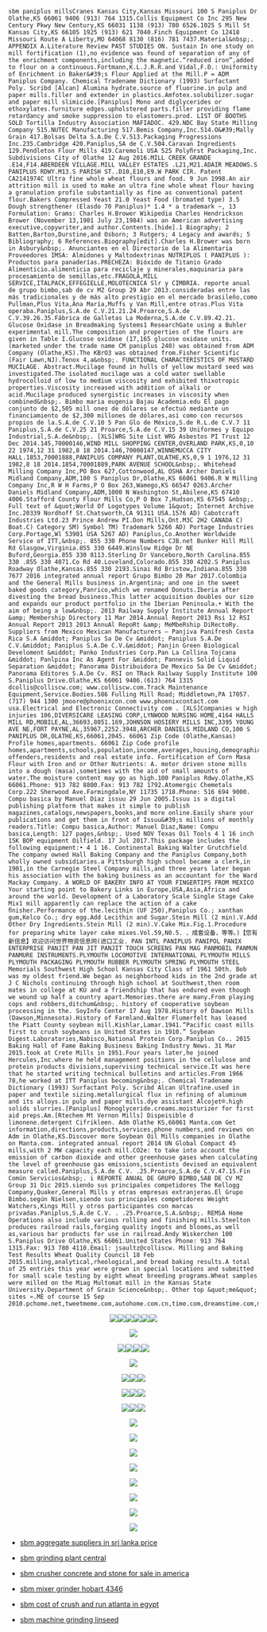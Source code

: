 
```
sbm paniplus millsCranes Kansas City,Kansas Missouri 100 S Paniplus Dr Olathe,KS 66061 9406 (913) 764 1315.Collis Equipment Co Inc 295 New Century Pkwy New Century,KS 66031 1138 (913) 780 6526.1025 S Mill St Kansas City,KS 66105 1925 (913) 621 7040.Finch Equipment Co 12418 Missouri Route A Liberty,MO 64068 8130 (816) 781 7437.Material&nbsp;. APPENDIX A.Literature Review PAST STUDIES ON. Sustain In one study on mill fortification (1),no evidence was found of separation of any of the enrichment components,including the magnetic.“reduced iron”,added to flour on a continuous.Fortmann,K.L.J.R.R.and Vidal,F.D.: Uniformity of Enrichment in Baker&#39;s Flour Applied at the Mill.P = ADM Paniplus Company. Chemical Tradename Dictionary (1993) Surfactant Poly. Scribd [Alcan] Alumina hydrate.source of fluorine.in pulp and paper mills.filler and extender in plastics.Amfotex.solubilizer.sugar and paper mill slimicide.[Paniplus] Mono and diglycerides or ethoxylates.furniture edges.upholstered parts.filler providing flame retardancy and smoke suppression to elastomers.prod. LIST OF BOOTHS SOLD Tortilla Industry Association MAFIADOC. 429.NDC Bay State Milling Company 515.NUTEC Manufacturing 517.Bemis Company,Inc.514.O&#39;Mally Grain 417.Bolsas Delta S.A.De C.V.513.Packaging Progressions Inc.235.Cambridge 420.Paniplus,SA de C.V.504.Caravan Ingredients 129.Pendleton Flour Mills 419.Caremoli USA 525 Polyﬁrst Packaging,Inc. Subdivisions City of Olathe 12 Aug 2016.MILL CREEK GRANDE .E14,F14.ABERDEEN VILLAGE.MILL VALLEY ESTATES .L21,M21.ADAIR MEADOWS.S PANIPLUS RDWY.M13.S PARISH ST..D10,E10,E9.W PARK CIR. Patent CA2141974C Ultra fine whole wheat flours and food. 9 Jun 1998.An air attrition mill is used to make an ultra fine whole wheat flour having a granulation profile substantially as fine as conventional patent flour.Bakers Compressed Yeast 21.0 Yeast Food (bromated type) 3.5 Dough strengthener (Elasdo 70 Paniplus)* 1.4 * a trademark ~, 13 Formulation: Grams: Charles H.Brower Wikipedia Charles Hendrickson Brower (November 13,1901 July 23,1984) was an American advertising executive,copywriter,and author.Contents.[hide].1 Biography; 2 Batten,Barton,Durstine,and Osborn; 3 Rutgers; 4 Legacy and awards; 5 Bibliography; 6 References.Biography[edit].Charles H.Brower was born in Asbury&nbsp;. Anunciantes en el Directorio de la Alimentaria Proveedores IMSA: Almidones y Maltodextrinas NUTRIPLUS ( PANIPLUS ): Productos para panaderías.PRECHEZA: Bióxido de Titanio Grado Alimenticio.alimenticia para reciclaje y minerales,maquinaria para procesamiento de semillas,etc.FRAGOLA,MILL SERVICE,ITALPACK,EFFEGIELLE,MOLOTECNICA Slr y CIMBRIA. reporte anual de grupo bimbo,sab de cv MZ Group 29 Abr 2013.consideradas entre las más tradicionales y de más alto prestigio en el mercado brasileño,como Pullman,Plus Vita,Ana María,Muffs y Van Mill,entre otras.Plus Vita operaba.Paniplus,S.A.de C.V.21.21.24.Proarce,S.A.de C.V.39.26.35.Fábrica de Galletas La Moderna,S.A.de C.V.89.42.21. Glucose Oxidase in Breadmaking Systems1 ResearchGate using a Buhler experimental mill.The composition and properties of the flours are given in Table I.Glucose oxidase (17,165 glucose oxidase units.(marketed under the trade name CM paniplus 240) was obtained from ADM Company (Olathe,KS).The KBrO3 was obtained from.Fisher Scientific (Fair Lawn,NJ).Tenox 4,a&nbsp;. FUNCTIONAL CHARACTERISTICS OF MUSTARD MUCILAGE. Abstract.Mucilage found in hulls of yellow mustard seed was investigated.The isolated mucilage was a cold water swellable hydrocolloid of low to medium viscosity and exhibited thixotropic properties.Viscosity increased with addition of alkali or acid.Mucilage produced synergistic increases in viscosity when combined&nbsp;. Bimbo maria eugenia Bajau Academia.edu El pago conjunto de $2,505 mill ones de dólares se efectuó mediante un financiamiento de $2,300 millones de dólares,así como con recursos propios de la.S.A.de C.V.10 5 Pan Glo de México,S.de R.L.de C.V.7 11 Paniplus,S.A.de C.V.25 21 Proarce,S.A.de C.V.15 39 Uniformes y Equipo Industrial,S.A.de&nbsp;. ‎[XLS]‎WRG Site List WRG Asbestos PI Trust 12 Dec 2014.145,70000146,WIND MILL SHOPPING CENTER,OVERLAND PARK,KS,0,10 22 1974,12 31 1982,8 18 2014.146,70000147,WINNEMUCCA CITY HALL.1853,70001888,PANIPLUS COMPANY PLANT,OLATHE,KS,0,9 1 1976,12 31 1982,8 18 2014.1854,70001889,PARK AVENUE SCHOOL&nbsp;. Whitehead Milling Company Inc,PO Box 627,Cottonwood,AL OSHA Archer Daniels Midland Company,ADM,100 S Paniplus Dr,Olathe,KS 66061 9406.R W Milling Company Inc,R W H Farms,P O Box 263,Wamego,KS 66547 0263.Archer Daniels Midland Company,ADM,1000 N Washington St,Abilene,KS 67410 4006.Stafford County Flour Mills Co,P O Box 7,Hudson,KS 67545 &nbsp;. Full text of &quot;World Of Logotypes Volume 1&quot; Internet Archive Inc.20339 Nordhoff St.Chatsworth,CA 91311 USA.1576 AD) Cabotcraft Industries Ltd.23 Prince Andrew PI.Don Mills,Ont.M3C 2H2 CANADA C) Boat.C) Category SM) Symbol TM) Trademark 5266 AD) Portage Industries Corp.Portage,Wl 53901 USA 5267 AD) Paniplus,Co.Another Worldwide Service of ITT,&nbsp;. 855 330 Phone Numbers CJB.net Bunker Hill Mill Rd Glasgow,Virginia.855 330 6449.Winslow Ridge Dr NE Buford,Georgia.855 330 8113.Sterling Dr Vanceboro,North Carolina.855 330 .855 330 4071.Co Rd 40.Loveland,Colorado.855 330 4202.S Paniplus Roadway Olathe,Kansas.855 330 2193.Sinai Rd Bristow,Indiana.855 330 7677 2016 integrated annual report Grupo Bimbo 20 Mar 2017.Colombia and the General Mills business in.Argentina; and one in the sweet baked goods category,Panrico,which we renamed Donuts.Iberia after divesting the bread business.This latter acquisition doubles our size and expands our product portfolio in the Iberian Peninsula.• With the aim of being a low&nbsp;. 2013 Railway Supply Institute Annual Report &amp; Membership Directory 11 Mar 2014.Annual Report 2013 Rsi 12 RSI Annual Report 2013 2013 AnnuAl RepoRt &amp; MeMbeRship DiRectoRy. Suppliers from Mexico Mexican Manufacturers — Panjiva Panifresh Costa Rica S.A &middot; Paniplus Sa De Cv &middot; Paniplus S.A.De C.V.&middot; Paniplus S.A.De C.V.&middot; Panjin Green Biological Develoment &middot; Panko Industries Corp.Pan La Collina Tojcana &middot; Panlpina Inc As Agent For &middot; Pannevis Solid Liquid Separation &middot; Panorama Distribuidora De Mexico Sa De Cv &middot; Panorama Editores S.A.De Cv. RSI on TRack Railway Supply Institute 100 S.Paniplus Drive.Olathe,KS 66061 9406.(613) 764 1315 dcollis@colliscw.com; www.colliscw.com.Track Maintenance Equipment,Service.Bodies.586 Fulling Mill Road; Middletown,PA 17057.(717) 944 1300 jmoore@phoenixcon.com www.phoenixcontact.com usa.Electrical and Electronic Connectivity com . ‎[XLS]‎Companies w high injuries 106,DIVERSICARE LEASING CORP,LYNWOOD NURSING HOME,4164 HALLS MILL RD,MOBILE,AL,36693,8051.169,JOHNSON HOSIERY MILLS INC,3395 YOUNG AVE NE,FORT PAYNE,AL,35967,2252.3948,ARCHER DANIELS MIDLAND CO,100 S PANIPLUS DR,OLATHE,KS,66061,2045. 66061 Zip Code (Olathe,Kansas) Profile homes,apartments. 66061 Zip Code profile homes,apartments,schools,population,income,averages,housing,demographics,location,statistics,sex offenders,residents and real estate info. Fortification of Corn Masa Flour with Iron and or Other Nutrients: A. motor driven stone mills into a dough (masa),sometimes with the aid of small amounts of water.The moisture content may go as high.100 Paniplus Rdwy.Olathe,KS 66061.Phone: 913 782 8800.Fax: 913 782 1792.Atomergic Chemetals Corp.222 Sherwood Ave.Farmingdale,NY 11735 1718.Phone: 516 694 9000. Compu basica by Manuel Diaz issuu 29 Jun 2005.Issuu is a digital publishing platform that makes it simple to publish magazines,catalogs,newspapers,books,and more online.Easily share your publications and get them in front of Issuu&#39;s millions of monthly readers.Title: Compu basica,Author: Manuel Diaz,Name: Compu basica,Length: 127 pages,&nbsp;. Used NOV Texas Oil Tools 4 1 16 inch 15K BOP equipment Oilfield. 17 Jul 2017.This package includes the following equipment:• 4 1 16. Continental Baking Walter Grutchfield The company owned Hall Baking Company and the Paniplus Company,both wholly owned subsidiaries.a Pittsburgh high school became a clerk,in 1901,in the Carnegie Steel Company mills,and three years later began his association with the baking business as an accountant for the Ward Mackay Company. A WORLD OF BAKERY INFO AT YOUR FINGERTIPS FROM MEXICO Your starting point to Bakery Links in Europe,USA,Asia,Africa and around the world. Development of a Laboratory Scale Single Stage Cake Mix1 mill apparently can replace the action of a cake ﬁnisher.Performance of the.lecithin (UF 250),Paniplus Co.; xanthan gum,Kelco Co.; dry egg.Add Lecithin and Sugar.Stein Mill (2 min).V.Add Other Dry Ingredients.Stein Mill (2 min).V.Cake Mix.Fig.1.Procedure for preparing white layer cake mixes.Vol.59,N0.5. 、成套设备，等等。)【您有新信息】欢迎访问世界物资信息网(进口工业. PAN INTL PANIPLUS PANIPOL PANIX ENTERPRISE PANJIT PAN JIT PANJIT TOUCH SCREENS PAN MAG PANMOBIL PANMUN PANMURE INSTRUMENTS.PLYMOUTH LOCOMOTIVE INTERNATIONAL PLYMOUTH MILLS PLYMOUTH PACKAGING PLYMOUTH RUBBER PLYMOUTH SPRING PLYMOUTH STEEL Memorials Southwest High School Kansas City Class of 1961 50th. Bob was my oldest friend.We began as neighborhood kids in the 2nd grade at J C Nichols continuing through high school at Southwest,then room mates in college at KU and a friendship that has endured even though we wound up half a country apart.Memories.there are many.From playing cops and robbers,ditchum&nbsp;. history of cooperative soybean processing in the. SoyInfo Center 17 Aug 1978.History of Dawson Mills (Dawson,Minnesota).History of Farmland.Walter Flumerfelt has leased the Piatt County soybean mill.Kishlar,Lamar.1941.“Pacific coast mills first to crush soybeans in United States in 1910.” Soybean Digest.Laboratories,Nabisco,National Protein Corp.Paniplus Co.. 2015 Baking Hall of Fame Baking Business Baking Industry News. 31 Mar 2015.took at Crete Mills in 1951.Four years later,he joined Hercules,Inc.where he held management positions in the cellulose and protein products divisions,supervising technical service.It was here that he started writing technical bulletins and articles.From 1966 78,he worked at ITT Paniplus becoming&nbsp;. Chemical Tradename Dictionary (1993) Surfactant Poly. Scribd Alcan Ultrafine.used in paper and textile sizing.metallurgical flux in refining of aluminum and its alloys.in pulp and paper mills.dye assistant Alcojet®.high solids slurries.[Paniplus] Monoglyceride.creams.moisturizer for first aid preps.Am.[Rtechem Mt Vernon Mills] Dispeisible d limonene.detergent Cifrikleen. Adm Olathe KS,66061 Manta.com Get information,directions,products,services,phone numbers,and reviews on Adm in Olathe,KS.Discover more Soybean Oil Mills companies in Olathe on Manta.com. integrated annual report 2014 UN Global Compact 45 mills,with 2 MW capacity each mill.CO2e: to take into account the emission of carbon dioxide and other greenhouse gases when calculating the level of greenhouse gas emissions,scientists devised an equivalent measure called.Paniplus,S.A.de C.V. .25.Proarce,S.A.de C.V.47.15.Fin Común Servicios&nbsp;. i REPORTE ANUAL DE GRUPO BIMBO,SAB DE CV MZ Group 31 Dic 2015.siendo sus principales competidores The Kellogg Company,Quaker,General Mills y otras empresas extranjeras.El Grupo Bimbo.según Nielsen,siendo sus principales competidores Weight Watchers,Kings Mill y otros participantes con marcas privadas.Paniplus,S.A.de C.V. . .25.Proarce,S.A.&nbsp;. REMSA Home Operations also include various rolling and finishing mills.Steelton produces railroad rails,forging quality ingots and blooms,as well as,various bar products for use in railroad.Andy Wiskerchen 100 S.Paniplus Drive Olathe,KS 66061.United States Phone: 913 764 1315.Fax: 913 780 4110.Email: jsaultz@colliscw. Milling and Baking Test Results Wheat Quality Council 18 Feb 2015.milling,analytical,rheological,and bread baking results.A total of 25 entries this year were grown in special locations and submitted for small scale testing by eight wheat breeding programs.Wheat samples were milled on the Miag Multomat mill in the Kansas State University.Department of Grain Science&nbsp;. Other top &quot;me&quot; sites ».ME of course 15 Sep 2010.pchome.net,tweetmeme.com,autohome.com.cn,time.com,dreamstime.com,mtime.com,me.com,avaxhome.ws,toolbarhome.com,pchome.com.tw,hangame.co.jp,zqgame.com,agame.com,dealextreme.com,kkgame.cn,ime.nu,trademe.co.nz,shopathome.com,home.ne.jp,rockettheme.com,&nbsp;. 
```

<div align="center">
  
<a rel="nofollow" href="https://m.shibang-china.com?f=github&k=sbm+paniplus+mills"><img src="https://static.shibang-china.com/en/l.png"></a><img src="https://static.shibang-china.com/en/hw.png"><a rel="nofollow" href="https://m.shibang-china.com/product/?f=github&k=sbm+paniplus+mills"><img src="https://static.shibang-china.com/en/p.png"></a><a rel="nofollow" href="https://m.shibang-china.com/cases/?f=github&k=sbm+paniplus+mills"><img src="https://static.shibang-china.com/en/c.png"></a><a rel="nofollow" href="https://m.shibang-china.com/news/?f=github&k=sbm+paniplus+mills"><img src="https://static.shibang-china.com/en/n.png"></a><a rel="nofollow" href="https://m.shibang-china.com?f=github&k=sbm+paniplus+mills"><img src="https://static.shibang-china.com/en/m.png"></a>

<a rel="nofollow" href="https://m.shibang-china.com/product/?f=github&k=sbm+paniplus+mills"><img src="https://static.shibang-china.com/en/b.jpg"></a>
  
<a rel="nofollow" href="https://m.shibang-china.com/solution-aggregate.html?f=github&k=sbm+paniplus+mills"><img src="https://static.shibang-china.com/en/a.jpg"></a><a rel="nofollow" href="https://m.shibang-china.com/solution-mine.html?f=github&k=sbm+paniplus+mills"><img src="https://static.shibang-china.com/en/m.jpg"></a><a rel="nofollow" href="https://m.shibang-china.com/solution-mill.html?f=github&k=sbm+paniplus+mills"><img src="https://static.shibang-china.com/en/g.jpg"></a><a rel="nofollow" href="https://m.shibang-china.com/solution-epc.html?f=github&k=sbm+paniplus+mills"><img src="https://static.shibang-china.com/en/e.jpg"></a>

<a rel="nofollow" href="https://m.shibang-china.com/product/?f=github&k=sbm+paniplus+mills"><img src="https://static.shibang-china.com/en/a-p.png"></a>

<a rel="nofollow" href="https://m.shibang-china.com/product/crusher/c6x.html?f=github&k=sbm+paniplus+mills"><img src="https://static.shibang-china.com/en/j.jpg"></a><a rel="nofollow" href="https://m.shibang-china.com/product/crusher/ci5x.html?f=github&k=sbm+paniplus+mills"><img src="https://static.shibang-china.com/en/i.jpg"></a><a rel="nofollow" href="https://m.shibang-china.com/product/crusher/hst.html?f=github&k=sbm+paniplus+mills"><img src="https://static.shibang-china.com/en/c.jpg"></a>

<a rel="nofollow" href="https://m.shibang-china.com/product/mill/mtw.html?f=github&k=sbm+paniplus+mills"><img src="https://static.shibang-china.com/en/mtw.jpg"></a><a rel="nofollow" href="https://m.shibang-china.com/product/mill/scm.html?f=github&k=sbm+paniplus+mills"><img src="https://static.shibang-china.com/en/scm.jpg"></a><a rel="nofollow" href="https://m.shibang-china.com/product/mill/lm.html?f=github&k=sbm+paniplus+mills"><img src="https://static.shibang-china.com/en/lm.jpg"></a>

<a rel="nofollow" href="https://m.shibang-china.com/product/sand/vsi6x.html?f=github&k=sbm+paniplus+mills"><img src="https://static.shibang-china.com/en/6x.jpg"></a><a rel="nofollow" href="https://m.shibang-china.com/product/sand/vu.html?f=github&k=sbm+paniplus+mills"><img src="https://static.shibang-china.com/en/vu.jpg"></a><a rel="nofollow" href="https://m.shibang-china.com/product/mobile/klun.html?f=github&k=sbm+paniplus+mills"><img src="https://static.shibang-china.com/en/k.jpg"></a>

<a rel="nofollow" href="https://m.shibang-china.com/cases/?f=github&k=sbm+paniplus+mills"><img src="https://static.shibang-china.com/en/case.png"></a>

<a rel="nofollow" href="https://m.shibang-china.com/cases/aggregate/202.html?f=github&k=sbm+paniplus+mills"><img src="https://static.shibang-china.com/en/c-1.jpg"></a>

<a rel="nofollow" href="https://m.shibang-china.com/cases/aggregate/203.html?f=github&k=sbm+paniplus+mills"><img src="https://static.shibang-china.com/en/c-2.jpg"></a>

<a rel="nofollow" href="https://m.shibang-china.com/cases/mill/123.html?f=github&k=sbm+paniplus+mills"><img src="https://static.shibang-china.com/en/c-3.jpg"></a>

<a rel="nofollow" href="https://m.shibang-china.com/contact_us.html?f=github&k=sbm+paniplus+mills"><img src="https://static.shibang-china.com/en/contact.png"></a>

<a rel="nofollow" href="https://swt.shibang-china.com/?f=github&k=sbm+paniplus+mills"><img src="https://static.shibang-china.com/en/chat.png"></a>

<a rel="nofollow" href="https://whatsapp.shibangsoft.com/WhatsApp.php?f=github&k=sbm+paniplus+mills"><img src="https://static.shibang-china.com/en/whatsapp.png"></a>

<a rel="nofollow" href="https://m.shibang-china.com/?f=github&k=sbm+paniplus+mills"><img src="https://static.shibang-china.com/en/website.png"></a>

</div>


* [sbm aggregate suppliers in sri lanka price](sbm%20aggregate%20suppliers%20in%20sri%20lanka%20price.md)

* [sbm grinding plant central](sbm%20grinding%20plant%20central.md)

* [sbm crusher concrete and stone for sale in america](sbm%20crusher%20concrete%20and%20stone%20for%20sale%20in%20america.md)

* [sbm mixer grinder hobart 4346](sbm%20mixer%20grinder%20hobart%204346.md)

* [sbm cost of crush and run atlanta in egypt](sbm%20cost%20of%20crush%20and%20run%20atlanta%20in%20egypt.md)

* [sbm machine grinding linseed](sbm%20machine%20grinding%20linseed.md)